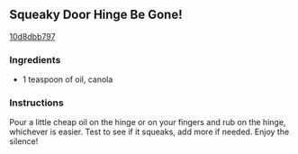 ## Squeaky Door Hinge Be Gone!

[10d8dbb797](http://www.food.com/recipe/squeaky-door-hinge-be-gone-438202)

### Ingredients

 - 1 teaspoon of oil, canola

### Instructions

Pour a little cheap oil on the hinge or on your fingers and rub on the hinge, whichever is easier. Test to see if it squeaks, add more if needed. Enjoy the silence!